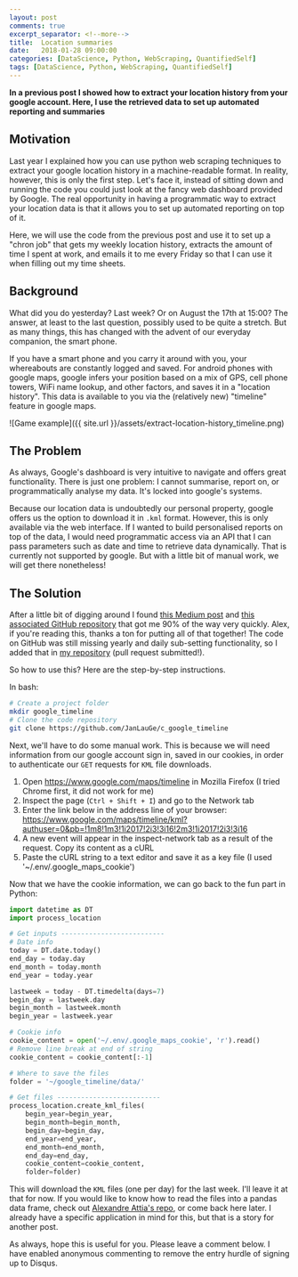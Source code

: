 ```yaml
---
layout: post
comments: true
excerpt_separator: <!--more-->
title:  Location summaries
date:   2018-01-28 09:00:00
categories: [DataScience, Python, WebScraping, QuantifiedSelf]
tags: [DataScience, Python, WebScraping, QuantifiedSelf]
---
```

**In a previous post I showed how to extract your location history from your
google account. Here, I use the retrieved data to set up automated reporting
and summaries**
<!--more-->

## Motivation
Last year I explained how you can use python web scraping techniques to extract
your google location history in a machine-readable format. In reality, however,
this is only the first step. Let's face it, instead of sitting down and running
the code you could just look at the fancy web dashboard provided by Google. The
real opportunity in having a programmatic way to extract your location data is
that it allows you to set up automated reporting on top of it.

Here, we will use the code from the previous post and use it to set up a "chron
job" that gets my weekly location history, extracts the amount of time I spent
at work, and emails it to me every Friday so that I can use it when filling out
my time sheets.


## Background
What did you do yesterday? Last week? Or on August the 17th at 15:00?
The answer, at least to the last question, possibly used to be quite a stretch.
But as many things, this has changed with the advent of our everyday companion,
the smart phone.

If you have a smart phone and you carry it around with you, your whereabouts are
constantly logged and saved. For android phones with google maps, google infers
your position based on a mix of GPS, cell phone towers, WiFi name lookup,
and other factors, and saves it in a "location history". This data is available
to you via the (relatively new) "timeline" feature in google maps.

![Game example]({{ site.url }}/assets/extract-location-history_timeline.png)

## The Problem
As always, Google's dashboard is very intuitive to navigate and offers great
functionality. There is just one problem: I cannot summarise, report on, or
programmatically analyse my data. It's locked into google's systems.

Because our location data is undoubtedly our personal property, google offers
us the option to download it in `.kml` format. However, this is only available
via the web interface. If I wanted to build personalised reports on top of the
data, I would need programmatic access via an API that I can pass parameters
such as date and time to retrieve data dynamically. That is currently not
supported by google. But with a little bit of manual work, we will get there
nonetheless!

## The Solution
After a little bit of digging around I found [this Medium post](https://medium.com/alex-attia-blog/how-to-take-back-control-and-use-your-google-maps-data-683fb5d4043e)
and [this associated GitHub repository](https://github.com/alexattia/Maps-Location-History)
that got me 90% of the way very quickly. Alex, if you're reading this, thanks
a ton for putting all of that together! The code on GitHub was still missing
yearly and daily sub-setting functionality, so I added that in
[my repository](https://github.com/JanLauGe/c_google_timeline)
(pull request submitted!).

So how to use this? Here are the step-by-step instructions.

In bash:

```bash
# Create a project folder
mkdir google_timeline
# Clone the code repository
git clone https://github.com/JanLauGe/c_google_timeline
```

Next, we'll have to do some manual work. This is because we will need information
from our google account sign in, saved in our cookies, in order to authenticate
our `GET` requests for `KML` file downloads.
1. Open https://www.google.com/maps/timeline in Mozilla Firefox (I tried Chrome first, it did not work for me)
2. Inspect the page (`Ctrl + Shift + I`) and go to the Network tab
3. Enter the link below in the address line of your browser: https://www.google.com/maps/timeline/kml?authuser=0&pb=!1m8!1m3!1i2017!2i3!3i16!2m3!1i2017!2i3!3i16
4. A new event will appear in the inspect-network tab as a result of the request. Copy its content as a cURL
5. Paste the cURL string to a text editor and save it as a key file (I used '~/.env/.google_maps_cookie')

Now that we have the cookie information, we can go back to the fun part in Python:

```python
import datetime as DT
import process_location

# Get inputs --------------------------
# Date info
today = DT.date.today()
end_day = today.day
end_month = today.month
end_year = today.year

lastweek = today - DT.timedelta(days=7)
begin_day = lastweek.day
begin_month = lastweek.month
begin_year = lastweek.year

# Cookie info
cookie_content = open('~/.env/.google_maps_cookie', 'r').read()
# Remove line break at end of string
cookie_content = cookie_content[:-1]

# Where to save the files
folder = '~/google_timeline/data/'

# Get files --------------------------
process_location.create_kml_files(
    begin_year=begin_year,
    begin_month=begin_month,
    begin_day=begin_day,
    end_year=end_year,
    end_month=end_month,
    end_day=end_day,
    cookie_content=cookie_content,
    folder=folder)
```

This will download the `KML` files (one per day) for the last week.
I'll leave it at that for now. If you would like to know how to read the files
into a pandas data frame, check out [Alexandre Attia's repo](https://github.com/alexattia/Maps-Location-History),
or come back here later. I already have a specific application in mind for this,
but that is a story for another post.

As always, hope this is useful for you. Please leave a comment below.
I have enabled anonymous commenting to remove the entry hurdle of signing up to Disqus.
